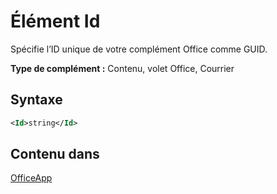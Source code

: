 # <a name="id-element"></a>Élément Id

Spécifie l’ID unique de votre complément Office comme GUID.

**Type de complément :** Contenu, volet Office, Courrier

## <a name="syntax"></a>Syntaxe

```XML
<Id>string</Id>
```

## <a name="contained-in"></a>Contenu dans

[OfficeApp](officeapp.md)

